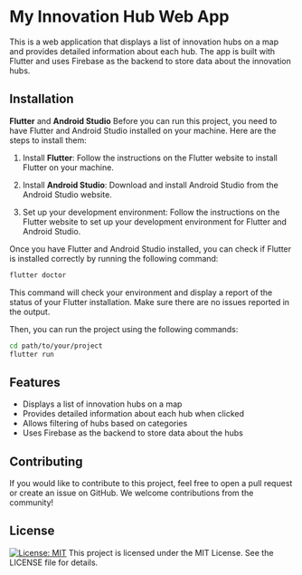 # My Innovation Hub Web App

This is a web application that displays a list of innovation hubs on a map and provides detailed information about each hub. The app is built with Flutter and uses Firebase as the backend to store data about the innovation hubs.

## Installation

**Flutter** and **Android Studio**
Before you can run this project, you need to have Flutter and Android Studio installed on your machine. Here are the steps to install them:

1. Install **Flutter**: Follow the instructions on the Flutter website to install Flutter on your machine.

2. Install **Android Studio**: Download and install Android Studio from the Android Studio website.

3. Set up your development environment: Follow the instructions on the Flutter website to set up your development environment for Flutter and Android Studio.

Once you have Flutter and Android Studio installed, you can check if Flutter is installed correctly by running the following command:

````bash
flutter doctor
````

This command will check your environment and display a report of the status of your Flutter installation. Make sure there are no issues reported in the output.

Then, you can run the project using the following commands:

````bash
cd path/to/your/project
flutter run
````

## Features
* Displays a list of innovation hubs on a map 
* Provides detailed information about each hub when clicked 
* Allows filtering of hubs based on categories 
* Uses Firebase as the backend to store data about the hubs

## Contributing
If you would like to contribute to this project, feel free to open a pull request or create an issue on GitHub. We welcome contributions from the community!

## License
[![License: MIT](https://img.shields.io/badge/License-MIT-yellow.svg)](https://opensource.org/licenses/MIT)
This project is licensed under the MIT License. See the LICENSE file for details.